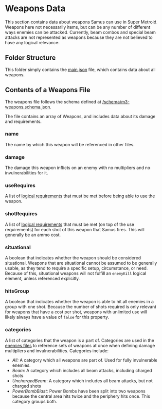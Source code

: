 # Weapons Data
This section contains data about weapons Samus can use in Super Metroid.
Weapons here not necessarily items, but can be any number of different ways enemies can be attacked.
Currently, beam combos and special beam attacks are not represented as weapons because they are not believed to have any logical relevance.

## Folder Structure
This folder simply contains the [main.json](main.json) file, which contains data about all weapons.

## Contents of a Weapons File
The weapons file follows the schema defined at [/schema/m3-weapons.schema.json](../schema/m3-weapons.schema.json).

The file contains an array of Weapons, and includes data about its damage and requirements.

### name
The name by which this weapon will be referenced in other files.

### damage
The damage this weapon inflicts on an enemy with no multipliers and no invulnerabilities for it.

### useRequires
A list of [logical requirements](../logicalRequirements.md) that must be met before being able to use the weapon.

### shotRequires
A list of [logical requirements](../logicalRequirements.md) that must be met (on top of the use requirements) for each shot of this weapon that Samus fires. This will generally be an ammo cost.

### situational
A boolean that indicates whether the weapon should be considered situational. Weapons that are situational cannot be assumed to be generally usable, as they tend to require a specific setup, circumstance, or need. Because of this, situational weapons will not fulfill an `enemyKill` logical element, unless referenced explicitly.

### hitsGroup
A boolean that indicates whether the weapon is able to hit all enemies in a group with one shot. Because the number of shots required is only relevant for weapons that have a cost per shot, weapons with unlimited use will likely always have a value of `false` for this property.

### categories
A list of categories that the weapon is a part of. Categories are used in the [enemies files](../enemies/enemies-readme.md) to reference sets of weapons at once when defining damage multipliers and invulnerabilities. Categories include:
* _All:_ A category which all weapons are part of. Used for fully invulnerable enemies.
* _Beam_: A category which includes all beam attacks, including charged shots
* _UnchargedBeam_: A category which includes all beam attacks, but not charged shots
* _PowerBombBlast:_ Power Bombs have been split into two weapons because the central area hits twice and the periphery hits once. This category groups both.
